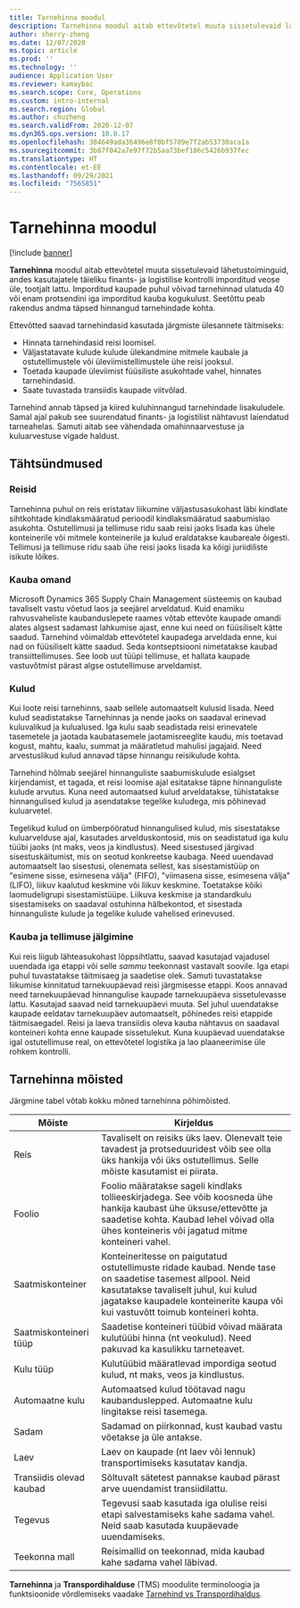 ```yaml
---
title: Tarnehinna moodul
description: Tarnehinna moodul aitab ettevõtetel muuta sissetulevaid lähetustoiminguid, andes kasutajatele täieliku finants- ja logistilise kontrolli imporditud veose üle, tootjalt lattu.
author: sherry-zheng
ms.date: 12/07/2020
ms.topic: article
ms.prod: ''
ms.technology: ''
audience: Application User
ms.reviewer: kamaybac
ms.search.scope: Core, Operations
ms.custom: intro-internal
ms.search.region: Global
ms.author: chuzheng
ms.search.validFrom: 2020-12-07
ms.dyn365.ops.version: 10.0.17
ms.openlocfilehash: 384649ada36496e8f0bf5709e7f2ab53730aca1a
ms.sourcegitcommit: 3b87f042a7e97f72b5aa73bef186c5426b937fec
ms.translationtype: HT
ms.contentlocale: et-EE
ms.lasthandoff: 09/29/2021
ms.locfileid: "7565851"
---
```

# <a name="landed-cost-module"></a>Tarnehinna moodul

[!include [banner](../../includes/banner.md)]

**Tarnehinna** moodul aitab ettevõtetel muuta sissetulevaid lähetustoiminguid, andes kasutajatele täieliku finants- ja logistilise kontrolli imporditud veose üle, tootjalt lattu. Imporditud kaupade puhul võivad tarnehinnad ulatuda 40 või enam protsendini iga imporditud kauba kogukulust. Seetõttu peab rakendus andma täpsed hinnangud tarnehindade kohta.

Ettevõtted saavad tarnehindasid kasutada järgmiste ülesannete täitmiseks:

- Hinnata tarnehindasid reisi loomisel.
- Väljastatavate kulude kulude ülekandmine mitmele kaubale ja ostutellimustele või üleviimistellimustele ühe reisi jooksul.
- Toetada kaupade üleviimist füüsiliste asukohtade vahel, hinnates tarnehindasid.
- Saate tuvastada transiidis kaupade viitvõlad.

Tarnehind annab täpsed ja kiired kuluhinnangud tarnehindade lisakuludele. Samal ajal pakub see suurendatud finants- ja logistilist nähtavust laiendatud tarneahelas. Samuti aitab see vähendada omahinnaarvestuse ja kuluarvestuse vigade haldust.

## <a name="highlights"></a>Tähtsündmused

### <a name="voyages"></a>Reisid

Tarnehinna puhul on reis eristatav liikumine väljastusasukohast läbi kindlate sihtkohtade kindlaksmääratud perioodil kindlaksmääratud saabumislao asukohta. Ostutellimusi ja tellimuse ridu saab reisi jaoks lisada kas ühele konteinerile või mitmele konteinerile ja kulud eraldatakse kaubareale õigesti. Tellimusi ja tellimuse ridu saab ühe reisi jaoks lisada ka kõigi juriidiliste isikute lõikes.

### <a name="item-ownership"></a>Kauba omand

Microsoft Dynamics 365 Supply Chain Management süsteemis on kaubad tavaliselt vastu võetud laos ja seejärel arveldatud. Kuid enamiku rahvusvaheliste kaubanduslepete raames võtab ettevõte kaupade omandi alates algsest sadamast lahkumise ajast, enne kui need on füüsiliselt kätte saadud. Tarnehind võimaldab ettevõtetel kaupadega arveldada enne, kui nad on füüsiliselt kätte saadud. Seda kontseptsiooni nimetatakse kaubad transiittellimuses. See loob uut tüüpi tellimuse, et hallata kaupade vastuvõtmist pärast algse ostutellimuse arveldamist.

### <a name="costs"></a>Kulud

Kui loote reisi tarnehinns, saab sellele automaatselt kulusid lisada. Need kulud seadistatakse Tarnehinnas ja nende jaoks on saadaval erinevad kuluvalikud ja kulualused. Iga kulu saab seadistada reisi erinevatele tasemetele ja jaotada kaubatasemele jaotamisreeglite kaudu, mis toetavad kogust, mahtu, kaalu, summat ja määratletud mahulisi jagajaid. Need arvestuslikud kulud annavad täpse hinnangu reisikulude kohta.

Tarnehind hõlmab seejärel hinnanguliste saabumiskulude esialgset kirjendamist, et tagada, et reisi loomise ajal esitatakse täpne hinnanguliste kulude arvutus. Kuna need automaatsed kulud arveldatakse, tühistatakse hinnangulised kulud ja asendatakse tegelike kuludega, mis põhinevad kuluarvetel.

Tegelikud kulud on ümberpööratud hinnangulised kulud, mis sisestatakse kuluarvelduse ajal, kasutades arvelduskontosid, mis on seadistatud iga kulu tüübi jaoks (nt maks, veos ja kindlustus). Need sisestused järgivad sisestuskäitumist, mis on seotud konkreetse kaubaga. Need uuendavad automaatselt lao sisestusi, olenemata sellest, kas sisestamistüüp on "esimene sisse, esimesena välja" (FIFO), "viimasena sisse, esimesena välja" (LIFO), liikuv kaalutud keskmine või liikuv keskmine. Toetatakse kõiki laomudeligrupi sisestamistüüpe. Liikuva keskmise ja standardkulu sisestamiseks on saadaval ostuhinna hälbekontod, et sisestada hinnanguliste kulude ja tegelike kulude vahelised erinevused.

### <a name="item-and-order-tracking"></a>Kauba ja tellimuse jälgimine

Kui reis liigub lähteasukohast lõppsihtlattu, saavad kasutajad vajadusel uuendada iga etappi või selle *sammu* teekonnast vastavalt soovile. Iga etapi puhul tuvastatakse täitmisaeg ja saadetise olek. Samuti tuvastatakse liikumise kinnitatud tarnekuupäevad reisi järgmisesse etappi. Koos annavad need tarnekuupäevad hinnangulise kaupade tarnekuupäeva sissetulevasse lattu. Kasutajad saavad neid tarnekuupäevi muuta. Sel juhul uuendatakse kaupade eeldatav tarnekuupäev automaatselt, põhinedes reisi etappide täitmisaegadel. Reisi ja laeva transiidis oleva kauba nähtavus on saadaval konteineri kohta enne kaupade sissetulekut. Kuna kuupäevad uuendatakse igal ostutellimuse real, on ettevõtetel logistika ja lao plaaneerimise üle rohkem kontrolli.

## <a name="landed-cost-concepts"></a>Tarnehinna mõisted

Järgmine tabel võtab kokku mõned tarnehinna põhimõisted.

| Mõiste | Kirjeldus |
|---|---|
| Reis | Tavaliselt on reisiks üks laev. Olenevalt teie tavadest ja protseduuridest võib see olla üks hankija või üks ostutellimus. Selle mõiste kasutamist ei piirata. |
| Foolio | Foolio määratakse sageli kindlaks tollieeskirjadega. See võib koosneda ühe hankija kaubast ühe üksuse/ettevõtte ja saadetise kohta. Kaubad lehel võivad olla ühes konteineris või jagatud mitme konteineri vahel. |
| Saatmiskonteiner | Konteineritesse on paigutatud ostutellimuste ridade kaubad. Nende tase on saadetise tasemest allpool. Neid kasutatakse tavaliselt juhul, kui kulud jagatakse kaupadele konteinerite kaupa või kui vastuvõtt toimub konteineri kohta. |
| Saatmiskonteineri tüüp | Saadetise konteineri tüübid võivad määrata kulutüübi hinna (nt veokulud). Need pakuvad ka kasulikku tarneteavet. |
| Kulu tüüp | Kulutüübid määratlevad impordiga seotud kulud, nt maks, veos ja kindlustus. |
| Automaatne kulu | Automaatsed kulud töötavad nagu kaubanduslepped. Automaatne kulu lingitakse reisi tasemega. |
| Sadam | Sadamad on piirkonnad, kust kaubad vastu võetakse ja üle antakse. |
| Laev | Laev on kaupade (nt laev või lennuk) transportimiseks kasutatav kandja. |
| Transiidis olevad kaubad | Sõltuvalt sätetest pannakse kaubad pärast arve uuendamist transiidilattu. |
| Tegevus | Tegevusi saab kasutada iga olulise reisi etapi salvestamiseks kahe sadama vahel. Neid saab kasutada kuupäevade uuendamiseks. |
| Teekonna mall | Reisimallid on teekonnad, mida kaubad kahe sadama vahel läbivad. |

**Tarnehinna** ja **Transpordihalduse** (TMS) moodulite terminoloogia ja funktsioonide võrdlemiseks vaadake [Tarnehind vs Transpordihaldus](landed-cost-vs-tms.md).
